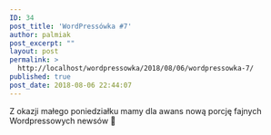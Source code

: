 ```yaml
---
ID: 34
post_title: 'WordPressówka #7'
author: palmiak
post_excerpt: ""
layout: post
permalink: >
  http://localhost/wordpressowka/2018/08/06/wordpressowka-7/
published: true
post_date: 2018-08-06 22:44:07
---
```

<!-- wp:paragraph -->
<p> Z okazji małego poniedziałku mamy dla awans nową porcję fajnych Wordpressowych newsów 🦉 </p>
<!-- /wp:paragraph -->

<!-- wp:acf/owl-link {"id":"block_5c5b5484d36b7","data":{"field_5c5706bb6e493":"\u003cp\u003eAdvanced Custom Fields już prawie przygotowane na wejście Gutenberga! Rozwiązania w ACF bardzo nam się podobają, już nie możemy się ich doczekać!\u003c/p\u003e","field_5c5706f36e494":{"title":"The State of ACF in a Gutenberg World","url":"https://www.advancedcustomfields.com/blog/the-state-of-acf-in-a-gutenberg-world/?fbclid=IwAR34RgzFtieJOM5ZEnCcr3CfFvgtWeip7oM7FlZh-YwCgwd4cz9YJ1nT-_8","target":"_blank"}},"name":"acf/owl-link","align":"","mode":"preview"} /-->

<!-- wp:acf/owl-link {"id":"block_5c5b54a8d36b8","data":{"field_5c5706bb6e493":"\u003cp\u003eChciałbyś, żeby tablice w WP miały lepszą strukturę? Spróbuj tego plugina. Dzięki niemu przeszukiwanie wpisów z dużą liczbą danych przestanie być problemem.\u003c/p\u003e","field_5c5706f36e494":{"title":"ACF Custom Database Tables","url":"https://hookturn.io/downloads/acf-custom-database-tables/","target":"_blank"}},"name":"acf/owl-link","align":"","mode":"preview"} /-->

<!-- wp:acf/owl-link {"id":"block_5c5b54c5d36b9","data":{"field_5c5706bb6e493":"\u003cp\u003eChcesz wiedzieć ile możesz zarobić jako WordPress Developer? Przeczytaj w tym artykule:\u003c/p\u003e","field_5c5706f36e494":{"title":"WordPress Developer Salary Overview Around the World","url":"https://wparena.com/wordpress-developer-salary-overview/","target":"_blank"}},"name":"acf/owl-link","align":"","mode":"preview"} /-->

<!-- wp:acf/owl-link {"id":"block_5c5b54e7d36ba","data":{"field_5c5706bb6e493":"\u003cp\u003eBardzo ciekawy case Yoasta. Opisują jak przystosowali swój najważniejszy plugin pod Gutenberga.\u003c/p\u003e","field_5c5706f36e494":{"title":"How we designed Yoast SEO for Gutenberg","url":"https://yoast.com/how-we-designed-yoast-seo-for-gutenberg/","target":"_blank"}},"name":"acf/owl-link","align":"","mode":"preview"} /-->

<!-- wp:acf/owl-link {"id":"block_5c5b550ad36bb","data":{"field_5c5706bb6e493":"\u003cp\u003eChciałbyś wiedzieć jak przygotować się do prowadzenia warsztatów na WordCamp? Poniżej dzielę się wszystkim co wiem.\u003c/p\u003e","field_5c5706f36e494":{"title":"Jak przygotować warsztaty na WordCamp? Mój warsztatowy poradnik.","url":"https://pandify.pl/2018/08/jak-przygotowac-warsztaty-na-wordcamp/?fbclid=IwAR2yrccDv-clxEodvaLfxxCaA_7iIiMrahxrm-q8To0beOJGUumsr7BNOjs","target":"_blank"}},"name":"acf/owl-link","align":"","mode":"preview"} /-->